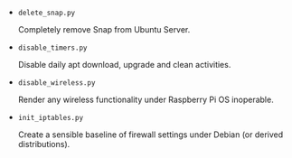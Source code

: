 * `delete_snap.py`

  Completely remove Snap from Ubuntu Server.


* `disable_timers.py`

  Disable daily apt download, upgrade and clean activities.


* `disable_wireless.py`

  Render any wireless functionality under Raspberry Pi OS inoperable.


* `init_iptables.py`

  Create a sensible baseline of firewall settings under Debian (or derived distributions).


